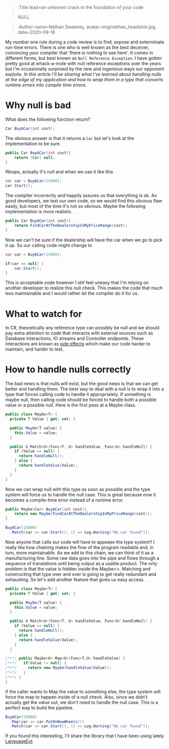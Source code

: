 > :Title lead=an unknown crack in the foundation of your code
>
> NULL


> :Author name=Nathan Sweeney, 
>         avatar=img/nathan_headshot.jpg, 
>         date=2020-09-18


My number one rule during a code review is to find, expose and exterminate run-time errors. There is one who is well known as the best deceiver, convincing your compiler that 'there is nothing to see here'.  It comes in different forms, but best known as `Null Reference Exception`. I have gotten pretty good at whack-a-mole with null reference exceptions over the years but I'm occasionally surprised by the new and ingenious ways our opponent exploits. *In this article I'll be sharing what I've learned about handling nulls at the edge of my application and how to wrap them in a type that converts runtime errors into compile time errors.*

# Why null is bad
What does the following function return?
```csharp
Car BuyACar(int cost);
```
The obvious answer is that it returns a `Car` but let's look at the implementation to be sure.
```csharp
public Car BuyACar(int cost){
    return (Car) null;
}
```
Woops, actually it's null and when we use it like this
```csharp
var car = BuyACar(15000);
car.Start();
```
The compiler incorrectly and happily assures us that everything is ok. As good developers, we test our own code, so we would find this obvious flaw easily, but most of the time it's not so obvious. Maybe the following implementation is more realistic.
```csharp
public Car BuyACar(int cost){
    return FindCarAtTheDealershipInMyPriceRange(cost);
}
```
Now we can't be sure if the dealership will have the car when we go to pick it up. So our calling code might change to 
```csharp
var car = BuyACar(15000);

if(car == null) {
    car.Start();
}
```
This is acceptable code however I still feel uneasy that I'm relying on another developer to realize this null check. This makes the code that much less maintainable and I would rather let the compiler do it for us.

# What to watch for
In C#, theoretically any reference type can possibly be null and we should pay extra attention to code that interacts with external sources such as Database interactions, IO streams and Controller endpoints. These interactions are known as [side effects](https://en.wikipedia.org/wiki/Side_effect_(computer_science)) which make our code harder to maintain, and harder to test. 

# How to handle nulls correctly
The bad news is that nulls will exist, but the good news is that we can get better and handling them. The best way to deal with a null is to wrap it into a type that forces calling code to handle it appropriately. If something is maybe null, then calling code should be forced to handle both a possible value or a possible null. Here is the first pass at a Maybe class.

```csharp
public class Maybe<T> {
  private T Value { get; set; }

  public Maybe(T value) {
    this.Value = value;
  }

  public U Match<U>(Func<T, U> handleValue, Func<U> handleNull) {
    if (Value == null) {
      return handleNull();
    } else {
      return handleValue(Value);
    }
  }
}
```

Now we can wrap null with this type as soon as possible and the type system will force us to handle the null case. This is great because now it becomes a compile-time error instead of a runtime error.
```csharp
public Maybe<Car> BuyACar(int cost){
    return new Maybe(FindCarAtTheDealershipInMyPriceRange(cost));
}
```

```csharp
BuyACar(15000)
  .Match(car => car.Start(), () => Log.Warning("No car found"));
```

Now anyone that calls our code will have to appease the type system!!
I really like how chaining makes the flow of the program readable and, in turn, more maintainable. As we add to this chain, we can think of it as a manufacturing line. Some raw data goes into the pipe and flows through a sequence of translations until being output as a usable product. The only problem is that the value is hidden inside the Maybe<>. Matching and constructing that type over and over is going to get really redundant and exhausting. So let's add another feature that gives us easy access.

```csharp
public class Maybe<T> {
  private T Value { get; set; }

  public Maybe(T value) {
    this.Value = value;
  }

  public U Match<U>(Func<T, U> handleValue, Func<U> handleNull) {
    if (Value == null) {
      return handleNull();
    } else {
      return handleValue(Value);
    }
  }

/*+*/ public Maybe<U> Map<U>(Func<T,U> handleValue) {
/*+*/   if(Value != null) {
/*+*/     return new Maybe(handleValue(Value));
/*+*/   }
/*+*/ }
}
```
 If the caller wants to Map the value to something else, the type system will force the map to happen inside of a null check.
 Also, since we didn't actually get the value out, we don't need to handle the null case. This is a perfect way to build the pipeline.
```csharp
BuyACar(15000)
  .Map(car => car.PutOnNewWheels())
  .Match(car => car.Start(), () => Log.Warning("No car found"));
```

If you found this interesting, I'll share the library that I have been using lately [LanguageExt](https://github.com/louthy/language-ext)